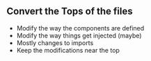 ## Convert the Tops of the files
- Modify the way the components are defined <!-- .element: class="fragment" -->
- Modify the way things get injected (maybe) <!-- .element: class="fragment" -->
- Mostly changes to imports <!-- .element: class="fragment" -->
- Keep the modifications near the top <!-- .element: class="fragment" -->
